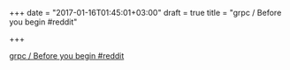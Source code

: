 +++
date = "2017-01-16T01:45:01+03:00"
draft = true
title = "grpc / Before you begin  #reddit"

+++

<p><a href="https://t.co/oY2auJf4DX">grpc / Before you begin  #reddit</a></p>
